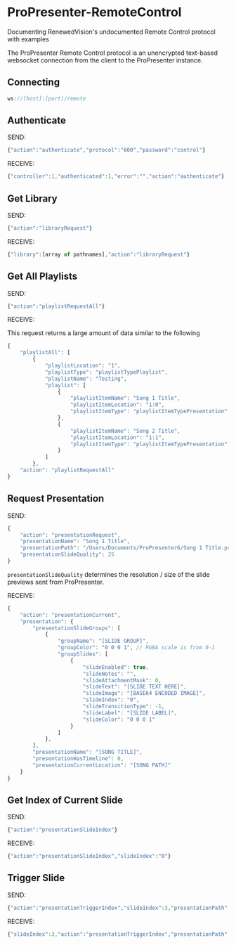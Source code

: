 # ProPresenter-RemoteControl
Documenting RenewedVision's undocumented Remote Control protocol with examples

The ProPresenter Remote Control protocol is an unencrypted text-based websocket connection from the client to the ProPresenter instance.

## Connecting

```javascript
ws://[host]:[port]/remote
```

## Authenticate

SEND:

```javascript
{"action":"authenticate","protocol":"600","password":"control"}
```
RECEIVE:

```javascript
{"controller":1,"authenticated":1,"error":"","action":"authenticate"}
```

## Get Library

SEND:

```javascript
{"action":"libraryRequest"}
```

RECEIVE:

```javascript
{"library":[array of pathnames],"action":"libraryRequest"}
```

## Get All Playlists

SEND:

```javascript
{"action":"playlistRequestAll"}
```

RECEIVE:

This request returns a large amount of data similar to the following

```javascript
{
    "playlistAll": [
        {
            "playlistLocation": "1",
            "playlistType": "playlistTypePlaylist",
            "playlistName": "Testing",
            "playlist": [
                {
                    "playlistItemName": "Song 1 Title",
                    "playlistItemLocation": "1:0",
                    "playlistItemType": "playlistItemTypePresentation"
                },
                {
                    "playlistItemName": "Song 2 Title",
                    "playlistItemLocation": "1:1",
                    "playlistItemType": "playlistItemTypePresentation"
                }
            ]
        },
    "action": "playlistRequestAll"
}
```

## Request Presentation

SEND:

```javascript
{
    "action": "presentationRequest",
    "presentationName": "Song 1 Title",
    "presentationPath": "/Users/Documents/ProPresenter6/Song 1 Title.pro6",
    "presentationSlideQuality": 25
}
```

`presentationSlideQuality` determines the resolution / size of the slide previews sent from ProPresenter.

RECEIVE:

```javascript
{
    "action": "presentationCurrent",
    "presentation": {
        "presentationSlideGroups": [
            {
                "groupName": "[SLIDE GROUP]",
                "groupColor": "0 0 0 1", // RGBA scale is from 0-1
                "groupSlides": [
                    {
                        "slideEnabled": true,
                        "slideNotes": "",
                        "slideAttachmentMask": 0,
                        "slideText": "[SLIDE TEXT HERE]",
                        "slideImage": "[BASE64 ENCODED IMAGE]",
                        "slideIndex": "0",
                        "slideTransitionType": -1,
                        "slideLabel": "[SLIDE LABEL]",
                        "slideColor": "0 0 0 1"
                    }
                ]
            },
        ],
        "presentationName": "[SONG TITLE]",
        "presentationHasTimeline": 0,
        "presentationCurrentLocation": "[SONG PATH]"
    }
}
```

## Get Index of Current Slide

SEND:

```javascript
{"action":"presentationSlideIndex"}
```
RECEIVE:

```javascript
{"action":"presentationSlideIndex","slideIndex":"0"}
```
## Trigger Slide

SEND:

```javascript
{"action":"presentationTriggerIndex","slideIndex":3,"presentationPath":"[SLIDE PATH]"}
```

RECEIVE:

```javascript
{"slideIndex":3,"action":"presentationTriggerIndex","presentationPath":"[SLIDE PATH]"}
```

